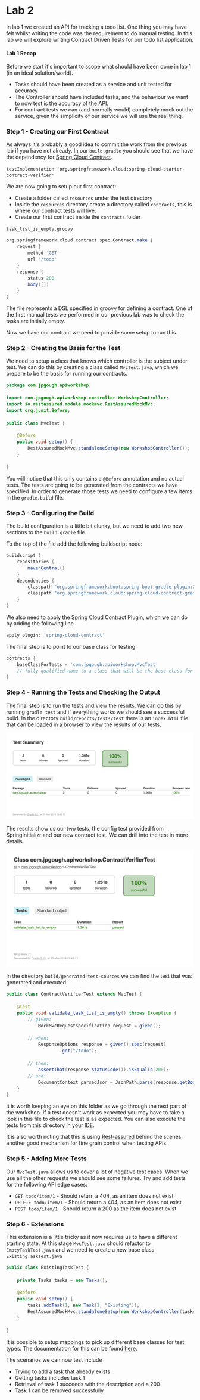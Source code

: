 # Lab 2

In lab 1 we created an API for tracking a todo list. 
One thing you may have felt whilst writing the code was the requirement to do manual testing.
In this lab we will explore writing Contract Driven Tests for our todo list application.

#### Lab 1 Recap

Before we start it's important to scope what should have been done in lab 1 (in an ideal solution/world).

* Tasks should have been created as a service and unit tested for accuracy
* The Controller should have included tasks, and the behaviour we want to now test is the accuracy of the API.
* For contract tests we can (and normally would) completely mock out the service, 
given the simplicity of our service we will use the real thing. 

### Step 1 - Creating our First Contract

As always it's probably a good idea to commit the work from the previous lab if you have not already.
In our `build.gradle` you should see that we have the dependency for [Spring Cloud Contract](https://spring.io/projects/spring-cloud-contract).

`testImplementation 'org.springframework.cloud:spring-cloud-starter-contract-verifier'`

We are now going to setup our first contract:

* Create a folder called `resources` under the test directory
* Inside the `resources` directory create a directory called `contracts`, this is where our contract tests will live.
* Create our first contract inside the `contracts` folder

`task_list_is_empty.groovy`

```groovy
org.springframework.cloud.contract.spec.Contract.make {
    request {
        method 'GET'
        url '/todo'
    }
    response {
        status 200
        body([])
    }
}
```
The file represents a DSL specified in groovy for defining a contract. 
One of the first manual tests we performed in our previous lab was to check the tasks are initially empty. 

Now we have our contract we need to provide some setup to run this.

### Step 2 - Creating the Basis for the Test

We need to setup a class that knows which controller is the subject under test.
We can do this by creating a class called `MvcTest.java`, which we prepare to be the basis for running our contracts.

```java
package com.jpgough.apiworkshop;

import com.jpgough.apiworkshop.controller.WorkshopController;
import io.restassured.module.mockmvc.RestAssuredMockMvc;
import org.junit.Before;

public class MvcTest {

    @Before
    public void setup() {
        RestAssuredMockMvc.standaloneSetup(new WorkshopController());
    }

}
```

You will notice that this only contains a `@Before` annotation and no actual tests.
The tests are going to be generated from the contracts we have specified.
In order to generate those tests we need to configure a few items in the `gradle.build` file.

### Step 3 - Configuring the Build

The build configuration is a little bit clunky, but we need to add two new sections to the `build.gradle` file.

To the top of the file add the following buildscript node:

```groovy
buildscript {
	repositories {
		mavenCentral()
	}
	dependencies {
		classpath "org.springframework.boot:spring-boot-gradle-plugin:2.2.0.BUILD-SNAPSHOT"
		classpath "org.springframework.cloud:spring-cloud-contract-gradle-plugin:2.2.0.BUILD-SNAPSHOT"
	}
}
```

We also need to apply the Spring Cloud Contract Plugin, which we can do by adding the following line

```groovy
apply plugin: 'spring-cloud-contract'
```

The final step is to point to our base class for testing

```groovy
contracts {
	baseClassForTests = 'com.jpgough.apiworkshop.MvcTest'
	// fully qualified name to a class that will be the base class for your generated test classes
}
```

### Step 4 - Running the Tests and Checking the Output

The final step is to run the tests and view the results. 
We can do this by running `gradle test` and if everything works we should see a successful build.
In the directory `build/reports/tests/test` there is an `index.html` file that can be loaded in a browser to view the results of our tests.

![Test Results](02A-top-level-tests.png)

The results show us our two tests, the config test provided from SpringInitializr and our new contract test.
We can drill into the test in more details.

![Test Results Detailed](02B-contract-tests.png)

In the directory `build/generated-test-sources` we can find the test that was generated and executed

```java
public class ContractVerifierTest extends MvcTest {

	@Test
	public void validate_task_list_is_empty() throws Exception {
		// given:
			MockMvcRequestSpecification request = given();

		// when:
			ResponseOptions response = given().spec(request)
					.get("/todo");

		// then:
			assertThat(response.statusCode()).isEqualTo(200);
		// and:
			DocumentContext parsedJson = JsonPath.parse(response.getBody().asString());
	}
}
```

It is worth keeping an eye on this folder as we go through the next part of the workshop. 
If a test doesn't work as expected you may have to take a look in this file to check the test is as expected. 
You can also execute the tests from this directory in your IDE.

It is also worth noting that this is using [Rest-assured](http://rest-assured.io) behind the scenes, another good mechanism for fine grain control when testing APIs. 

### Step 5 - Adding More Tests

Our `MvcTest.java` allows us to cover a lot of negative test cases.
When we use all the other requests we should see some failures.
Try and add tests for the following API edge cases:

* `GET todo/item/1` - Should return a 404, as an item does not exist
* `DELETE todo/item/1` - Should return a 404, as an item does not exist
* `POST todo/item/1` - Should return a 200 as the item does not exist


### Step 6 - Extensions

This extension is a little tricky as it now requires us to have a different starting state.
At this stage `MvcTest.java` should refactor to `EmptyTaskTest.java` and we need to create a new base class `ExistingTaskTest.java`

```java
public class ExistingTaskTest {

    private Tasks tasks = new Tasks();

    @Before
    public void setup() {
        tasks.addTask(1, new Task(1, "Existing"));
        RestAssuredMockMvc.standaloneSetup(new WorkshopController(tasks));
    }

}
```

It is possible to setup mappings to pick up different base classes for test types.
The documentation for this can be found [here](https://cloud.spring.io/spring-cloud-contract/spring-cloud-contract.html#gradle-different-base-classes).

The scenarios we can now test include

* Trying to add a task that already exists
* Getting tasks includes task 1
* Retrieval of task 1 succeeds with the description and a 200
* Task 1 can be removed successfully 

